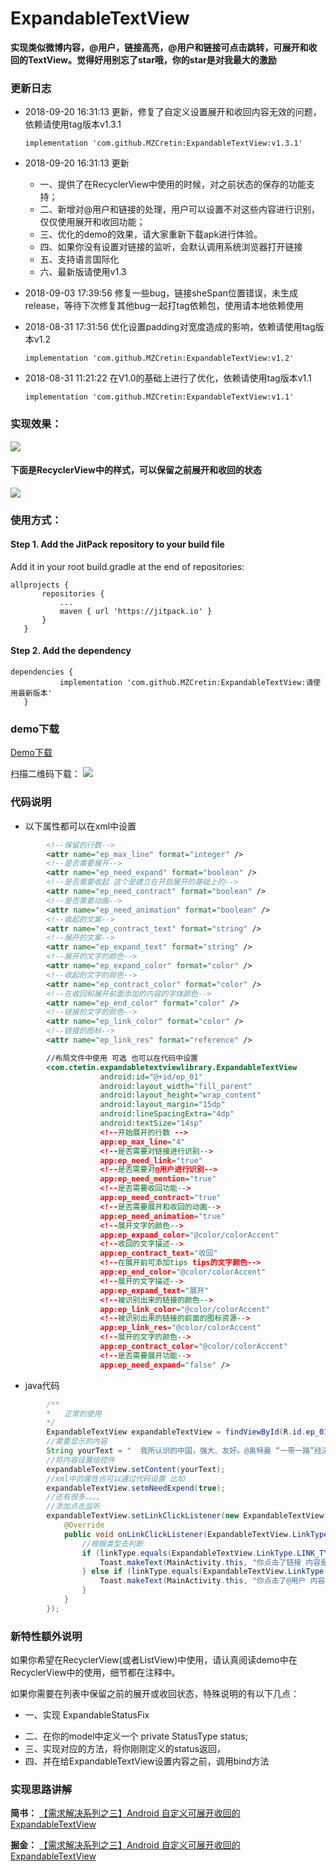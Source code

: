 # ExpandableTextView
 **实现类似微博内容，@用户，链接高亮，@用户和链接可点击跳转，可展开和收回的TextView。觉得好用别忘了star哦，你的star是对我最大的激励**

### 更新日志
+ 2018-09-20 16:31:13 更新，修复了自定义设置展开和收回内容无效的问题，依赖请使用tag版本v1.3.1
    ```
    implementation 'com.github.MZCretin:ExpandableTextView:v1.3.1'
    ```

+ 2018-09-20 16:31:13 更新
    + 一、提供了在RecyclerView中使用的时候，对之前状态的保存的功能支持；
    + 二、新增对@用户和链接的处理，用户可以设置不对这些内容进行识别，仅仅使用展开和收回功能；
    + 三、优化的demo的效果，请大家重新下载apk进行体验。
    + 四、如果你没有设置对链接的监听，会默认调用系统浏览器打开链接
    + 五、支持语言国际化
    + 六、最新版请使用v1.3

+ 2018-09-03 17:39:56 修复一些bug，链接sheSpan位置错误，未生成release，等待下次修复其他bug一起打tag依赖包，使用请本地依赖使用

+ 2018-08-31 17:31:56 优化设置padding对宽度造成的影响，依赖请使用tag版本v1.2
    ```
    implementation 'com.github.MZCretin:ExpandableTextView:v1.2'
    ```

+ 2018-08-31 11:21:22 在V1.0的基础上进行了优化，依赖请使用tag版本v1.1
    ```
    implementation 'com.github.MZCretin:ExpandableTextView:v1.1'
    ```

### 实现效果：

 <img src="./extra/demo.png"/>

#### 下面是RecyclerView中的样式，可以保留之前展开和收回的状态

 <img src="./extra/demo_gif.gif"/>

### 使用方式：

#### Step 1. Add the JitPack repository to your build file

 Add it in your root build.gradle at the end of repositories:

 ```
 allprojects {
 		repositories {
 			...
 			maven { url 'https://jitpack.io' }
 		}
 	}
 ```

#### Step 2. Add the dependency

 ```
 dependencies {
 	        implementation 'com.github.MZCretin:ExpandableTextView:请使用最新版本'
 	}
 ```

### demo下载

[Demo下载](https://raw.githubusercontent.com/MZCretin/ExpandableTextView/master/extra/demo.apk)

扫描二维码下载：
<img src="./extra/erweima.png"/>

### 代码说明

+ 以下属性都可以在xml中设置
```xml
        <!--保留的行数-->
        <attr name="ep_max_line" format="integer" />
        <!--是否需要展开-->
        <attr name="ep_need_expand" format="boolean" />
        <!--是否需要收起 这个是建立在开启展开的基础上的-->
        <attr name="ep_need_contract" format="boolean" />
        <!--是否需要动画-->
        <attr name="ep_need_animation" format="boolean" />
        <!--收起的文案-->
        <attr name="ep_contract_text" format="string" />
        <!--展开的文案-->
        <attr name="ep_expand_text" format="string" />
        <!--展开的文字的颜色-->
        <attr name="ep_expand_color" format="color" />
        <!--收起的文字的颜色-->
        <attr name="ep_contract_color" format="color" />
        <!--在收回和展开前面添加的内容的字体颜色-->
        <attr name="ep_end_color" format="color" />
        <!--链接的文字的颜色-->
        <attr name="ep_link_color" format="color" />
        <!--链接的图标-->
        <attr name="ep_link_res" format="reference" />

        //布局文件中使用 可选 也可以在代码中设置
        <com.ctetin.expandabletextviewlibrary.ExpandableTextView
                    android:id="@+id/ep_01"
                    android:layout_width="fill_parent"
                    android:layout_height="wrap_content"
                    android:layout_margin="15dp"
                    android:lineSpacingExtra="4dp"
                    android:textSize="14sp"
                    <!--开始展开的行数 -->
                    app:ep_max_line="4"
                    <!--是否需要对链接进行识别-->
                    app:ep_need_link="true"
                    <!--是否需要对@用户进行识别-->
                    app:ep_need_mention="true"
                    <!--是否需要收回功能-->
                    app:ep_need_contract="true"
                    <!--是否需要展开和收回的动画-->
                    app:ep_need_animation="true"
                    <!--展开文字的颜色-->
                    app:ep_expand_color="@color/colorAccent"
                    <!--收回的文字描述-->
                    app:ep_contract_text="收回"
                    <!--在展开前可添加tips tips的文字颜色-->
                    app:ep_end_color="@color/colorAccent"
                    <!--展开的文字描述-->
                    app:ep_expand_text="展开"
                    <!--被识别出来的链接的颜色-->
                    app:ep_link_color="@color/colorAccent"
                    <!--被识别出来的链接的前面的图标资源-->
                    app:ep_link_res="@color/colorAccent"
                    <!--展开的文字的颜色-->
                    app:ep_contract_color="@color/colorAccent"
                    <!--是否需要展开功能-->
                    app:ep_need_expand="false" />
```

+ java代码
```java
        /**
        *   正常的使用
        */
        ExpandableTextView expandableTextView = findViewById(R.id.ep_01);
        //需要显示的内容
        String yourText = "  我所认识的中国，强大、友好。@奥特曼 “一带一路”经济带带动了沿线国家的经济发展，促进我国与他国的友好往来和贸易发展，可谓“双赢”。http://www.baidu.com 自古以来，中国以和平、友好的面孔示人。汉武帝派张骞出使西域，开辟丝绸之路，增进与西域各国的友好往来。http://www.baidu.com 胡麻、胡豆、香料等食材也随之传入中国，汇集于中华美食。@RNG 漠漠古道，驼铃阵阵，这条路奠定了“一带一路”的基础，让世界认识了中国。";
        //将内容设置给控件
        expandableTextView.setContent(yourText);
        //xml中的属性也可以通过代码设置 比如
        expandableTextView.setmNeedExpend(true);
        //还有很多。。。。
        //添加点击监听
        expandableTextView.setLinkClickListener(new ExpandableTextView.OnLinkClickListener() {
            @Override
            public void onLinkClickListener(ExpandableTextView.LinkType linkType, String content) {
                //根据类型去判断
                if (linkType.equals(ExpandableTextView.LinkType.LINK_TYPE)) {
                    Toast.makeText(MainActivity.this, "你点击了链接 内容是：" + content, Toast.LENGTH_SHORT).show();
                } else if (linkType.equals(ExpandableTextView.LinkType.MENTION_TYPE)) {
                    Toast.makeText(MainActivity.this, "你点击了@用户 内容是：" + content, Toast.LENGTH_SHORT).show();
                }
            }
        });
```

### 新特性额外说明
如果你希望在RecyclerView(或者ListView)中使用，请认真阅读demo中在RecyclerView中的使用，细节都在注释中。

如果你需要在列表中保留之前的展开或收回状态，特殊说明的有以下几点：
+ 一、实现 ExpandableStatusFix
* 二、在你的model中定义一个 private StatusType status;
* 三、实现对应的方法，将你刚刚定义的status返回，
* 四、并在给ExpandableTextView设置内容之前，调用bind方法


### 实现思路讲解

**简书：** [【需求解决系列之三】Android 自定义可展开收回的ExpandableTextView](https://www.jianshu.com/p/5519fbab6907)

**掘金：** [【需求解决系列之三】Android 自定义可展开收回的ExpandableTextView](https://juejin.im/post/5b876a4de51d4571c5137660)
